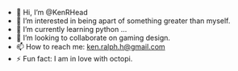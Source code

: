 - 👋 Hi, I’m @KenRHead
- 👀 I’m interested in being apart of something greater than myself.
- 🌱 I’m currently learning python ...
- 💞️ I’m looking to collaborate on gaming design.
- 📫 How to reach me: ken.ralph.h@gmail.com
- ⚡ Fun fact: I am in love with octopi.

<!---
KenRHead/KenRHead is a ✨ special ✨ repository because its `README.md` (this file) appears on your GitHub profile.
You can click the Preview link to take a look at your changes.
--->
